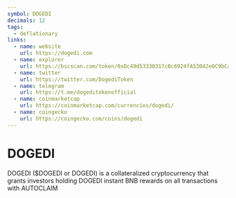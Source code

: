 ```yaml
---
symbol: DOGEDI
decimals: 12
tags:
  - deflationary
links:
  - name: website
    url: https://dogedi.com
  - name: explorer
    url: https://bscscan.com/token/0xDc49d53330317cBc6924fA53042e0C9bCa0A8d63
  - name: twitter
    url: https://twitter.com/DogediToken
  - name: telegram
    url: https://t.me/dogeditokenofficial
  - name: coinmarketcap
    url: https://coinmarketcap.com/currencies/dogedi/
  - name: coingecko
    url: https://coingecko.com/coins/dogedi
---
```


# DOGEDI

DOGEDI ($DOGEDI or DOGEDI) is a collateralized cryptocurrency that grants investors holding DOGEDI instant BNB rewards on all transactions with AUTOCLAIM
